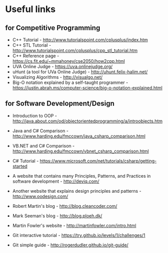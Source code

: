 # Useful links

## for Competitive Programming
* C++ Tutorial - http://www.tutorialspoint.com/cplusplus/index.htm
* C++ STL Tutorial - http://www.tutorialspoint.com/cplusplus/cpp_stl_tutorial.htm
* C++ Reference page - https://cs.fit.edu/~mmahoney/cse2050/how2cpp.html
* UVA Online Judge - https://uva.onlinejudge.org/
* uHunt (a tool for UVa Online Judge) - http://uhunt.felix-halim.net/
* Visualizing Algorithms - http://visualgo.net/
* Big-O notation explained by a self-taught programmer - https://justin.abrah.ms/computer-science/big-o-notation-explained.html

## for Software Development/Design
* Introduction to OOP - http://java.about.com/od/objectorientedprogramming/a/introobjects.htm
* Java and C# Comparison - http://www.harding.edu/fmccown/java_csharp_comparison.html
* VB.NET and C# Comparison - http://www.harding.edu/fmccown/vbnet_csharp_comparison.html
* C# Tutorial - https://www.microsoft.com/net/tutorials/csharp/getting-started
* A website that contains many Principles, Patterns, and Practices in software development - http://deviq.com/
* Another website that explains design principles and patterns - http://www.oodesign.com/
* Robert Martin's blog - http://blog.cleancoder.com/
* Mark Seeman's blog - http://blog.ploeh.dk/
* Martin Fowler's website - http://martinfowler.com/intro.html

* Git interactive tutorial - https://try.github.io/levels/1/challenges/1
* Git simple guide - http://rogerdudler.github.io/git-guide/
